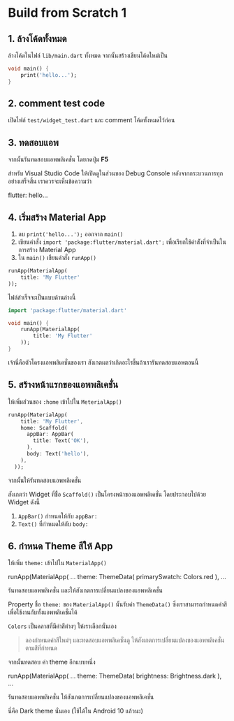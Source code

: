 
# Build from Scratch 1

## 1. ล้างโค้ดทั้งหมด

ล้างโค้ดในไฟล์ `lib/main.dart` ทั้งหมด
จากนั้นสร้างเขียนโค้ดใหม่เป็น

```dart
void main() {
	print('hello...');
}
```

## 2. comment test code

เปิดไฟล์ `test/widget_test.dart` และ comment โค้ดทั้งหมดไว้ก่อน

## 3. ทดสอบแอพ

จากนั้นรันทดสอบแอพพลิเคชั่น โดยกดปุ่ม **F5**

สำหรับ Visual Studio Code ให้เปิดดูในส่วนของ Debug Console 
หลังจากกระบวนการทุกอย่างเสร็จสิ้น เราควรจะเห็นข้อความว่า 

flutter: hello...

## 4. เริ่มสร้าง Material App

1. ลบ `print('hello...');` ออกจาก `main()` 
2. เขียนคำสั่ง `import 'package:flutter/material.dart';` เพื่อเรียกใช้คำส่ังที่จำเป็นในการสร้าง Material App
3. ใน `main()` เขียนคำสั่ง `runApp()`

```dart
runApp(MaterialApp(
    title: 'My Flutter'
));
```

ไฟล์สำเร็จจะเป็นแบบด้านล่างนี้ 

```dart
import 'package:flutter/material.dart'

void main() {
	runApp(MaterialApp(
        title: 'My Flutter'
    ));
}
```

เจ้านี่คือตัวโครงแอพพลิเคชั่นของเรา สังเกตผลว่าเกิดอะไรขึ้นถ้าเรารันทดสอบแอพตอนนี้ 

## 5. สร้างหน้าแรกของแอพพลิเคชั่น 

ให้เพิ่มส่วนของ `:home` เข้าไปใน `MeterialApp()`

```dart
runApp(MaterialApp(
    title: 'My Flutter',
    home: Scaffold(
      appBar: AppBar(
        title: Text('OK'),
      ),
      body: Text('hello'),
    ),
  ));
```

จากนั้นให้รันทดสอบแอพพลิเคชั่น 

สังเกตว่า Widget ที่ช่ื่อ `Scaffold()` เป็นโครงหน้าของแอพพลิเคชั่น โดยประกอบไปด้วย Widget ดังนี้
1. `AppBar()` กำหนดให้กับ `appBar:`
2. `Text()` ที่กำหนดให้กับ `body:`

## 6. กำหนด Theme สีให้ App

ให้เพิ่ม `theme:` เข้าไปใน `MaterialApp()` 

runApp(MaterialApp(
    ...
    theme: ThemeData(
      primarySwatch: Colors.red
    ),
	...

รันทดสอบแอพพลิเคชั่น และให้สังเกตการเปลี่ยนแปลงของแอพพลิเคชั่น

Property ชื่อ `theme:` ของ `MaterialApp()` นั้นรับค่า `ThemeData()` ซึ่งเราสามารถกำหนดค่าสีเพื่อใช้งานกับทั้งแอพพลิเคชั่นได้ 

`Colors` เป็นคลาสที่มีค่าสีต่างๆ ให้เราเลือกนั่นเอง

> ลองกำหนดค่าสีใหม่ๆ และทดสอบแอพพลิเคชั่นดู ให้สังเกตการเปลี่ยนแปลงของแอพพลิเคชั่น ตามสีที่กำหนด

จากนั้นทดสอบ ค่า theme อีกแบบหนึ่ง

runApp(MaterialApp(
    ...
    theme: ThemeData(
      brightness: Brightness.dark
    ),
	...

รันทดสอบแอพพลิเคชั่น ให้สังเกตการเปลี่ยนแปลงของแอพพลิเคชั่น 

นี่คือ Dark theme นั่นเอง (ใช้ได้ใน Android 10 แล้วนะ)